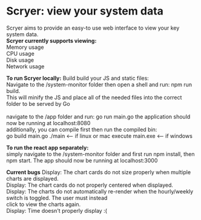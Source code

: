 <h1>Scryer: view your system data</h1>

Scryer aims to provide an easy-to use web interface to view your key system data.<br />
<strong>Scryer currently supports viewing:</strong><br />
Memory usage
<br />
CPU usage
<br />
Disk usage
<br />
Network usage
<br />

<strong>To run Scryer locally:</strong>
Build build your JS and static files:<br /> Navigate to the /system-monitor folder then open a shell and run: npm run build.  <br />
This will minify the JS and place all of the needed files into the correct folder to be served by Go
<br /><br />
navigate to the /app folder and run: go run main.go the application should now be running at localhost:8080
<br />
additionally, you can compile first then run the compiled bin:<br />
go build main.go
./main <-- if linux or mac
execute main.exe <-- if windows

<strong>To run the react app separately:</strong><br />
simply navigate to the /system-monitor folder and first run npm install, then npm start. The app should now be running at localhost:3000

<strong>Current bugs</strong>
Display: The chart cards do not size properly when multiple charts are displayed.<br />
Display: The chart cards do not properly centered when displayed.<br />
Display: The charts do not automatically re-render when the hourly/weekly switch is toggled. The user must instead<br/>
click to view the charts again.<br />
Display: Time doesn't properly display :(
